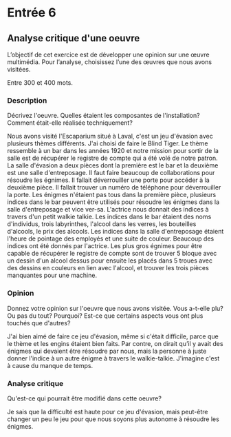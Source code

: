 # Entrée 6
## Analyse critique d'une oeuvre

L’objectif de cet exercice est de développer une opinion sur une œuvre multimédia. Pour l’analyse, choisissez l’une des œuvres que nous avons visitées. 

Entre 300 et 400 mots. 

### Description
Décrivez l'oeuvre. Quelles étaient les composantes de l'installation? Comment était-elle réalisée techniquement? 

Nous avons visité l'Escaparium situé à Laval, c'est un jeu d'évasion avec plusieurs thèmes différents. J'ai choisi de faire le Blind Tiger. Le thème ressemble à un bar dans les années 1920 et notre mission pour sortir de la salle est de récupérer le registre de compte qui a été volé de notre patron. La salle d'évasion a deux pièces dont la première est le bar et la deuxième est une salle d'entreposage. Il faut faire beaucoup de collaborations pour résoudre les égnimes. Il fallait déverrouiller une porte pour accéder à la deuxième pièce. Il fallait trouver un numéro de téléphone pour déverrouiller la porte. Les énigmes n'étaient pas tous dans la première pièce, plusieurs indices dans le bar peuvent être utilisés pour résoudre les énigmes dans la salle d'entreposage et vice ver-sa. L'actrice nous donnait des indices à travers d'un petit walkie talkie. Les indices dans le bar étaient des noms d'individus, trois labyrinthes, l'alcool dans les verres, les bouteilles d'alcools, le prix des alcools. Les indices dans la salle d'entreposage étaient l'heure de pointage des employés et une suite de couleur. Beaucoup des indices ont été donnés par l'actrice. Les plus gros égnimes pour être capable de récupérer le registre de compte sont de trouver 5 bloque avec un dessin d'un alcool dessus pour ensuite les placés dans 5 troues avec des dessins en couleurs en lien avec l'alcool, et trouver les trois pièces manquantes pour une machine.   

### Opinion
Donnez votre opinion sur l'oeuvre que nous avons visitée. Vous a-t-elle plu? Ou pas du tout? Pourquoi? Est-ce que certains aspects vous ont plus touchés que d'autres? 

J'ai bien aimé de faire ce jeu d'évasion, même si c'était difficile, parce que le thème et les engins étaient bien faits. Par contre, on dirait qu’il y avait des énigmes qui devaient être résoudre par nous, mais la personne à juste donner l'indice à un autre énigme à travers le walkie-talkie. J'imagine c'est à cause du manque de temps. 

### Analyse critique
Qu'est-ce qui pourrait être modifié dans cette oeuvre? 

Je sais que la difficulté est haute pour ce jeu d'évasion, mais peut-être changer un peu le jeu pour que nous soyons plus autonome à résoudre les énigmes. 


